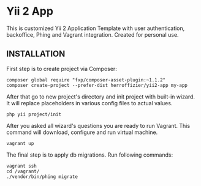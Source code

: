 Yii 2 App
=========

This is customized Yii 2 Application Template with user authentication, backoffice, Phing and Vagrant integration. Created for personal use.

INSTALLATION
------------

First step is to create project via Composer:
~~~
composer global require "fxp/composer-asset-plugin:~1.1.2"
composer create-project --prefer-dist herroffizier/yii2-app my-app
~~~

After that go to new project's directory and init project with built-in wizard. It will replace placeholders in various config files to actual values.
~~~~
php yii project/init
~~~~

After you asked all wizard's questions you are ready to run Vagrant. This command will download, configure
and run virtual machine.
~~~
vagrant up
~~~

The final step is to apply db migrations. Run following commands:
~~~
vagrant ssh
cd /vagrant/
./vendor/bin/phing migrate
~~~
